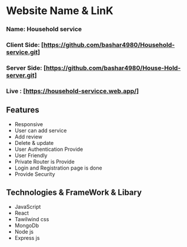# Website Name & LinK
### Name: Household service
### Client Side: [https://github.com/bashar4980/Household-service.git]
### Server Side: [https://github.com/bashar4980/House-Hold-server.git]
### Live : [https://household-servicce.web.app/]



## Features
- Responsive
- User can add service 
- Add review 
- Delete & update
- User Authentication Provide
- User Friendly
- Private Router is Provide
- Login and Registration page is done
- Provide Security
 ## Technologies & FrameWork & Libary
- JavaScript
- React
- Tawilwind css
- MongoDb
- Node js
- Express js
